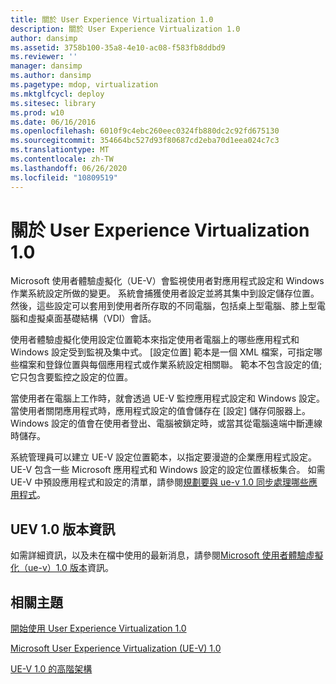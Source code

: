 ```yaml
---
title: 關於 User Experience Virtualization 1.0
description: 關於 User Experience Virtualization 1.0
author: dansimp
ms.assetid: 3758b100-35a8-4e10-ac08-f583fb8ddbd9
ms.reviewer: ''
manager: dansimp
ms.author: dansimp
ms.pagetype: mdop, virtualization
ms.mktglfcycl: deploy
ms.sitesec: library
ms.prod: w10
ms.date: 06/16/2016
ms.openlocfilehash: 6010f9c4ebc260eec0324fb880dc2c92fd675130
ms.sourcegitcommit: 354664bc527d93f80687cd2eba70d1eea024c7c3
ms.translationtype: MT
ms.contentlocale: zh-TW
ms.lasthandoff: 06/26/2020
ms.locfileid: "10809519"
---
```

# 關於 User Experience Virtualization 1.0


Microsoft 使用者體驗虛擬化（UE-V）會監視使用者對應用程式設定和 Windows 作業系統設定所做的變更。 系統會捕獲使用者設定並將其集中到設定儲存位置。 然後，這些設定可以套用到使用者所存取的不同電腦，包括桌上型電腦、膝上型電腦和虛擬桌面基礎結構（VDI）會話。

使用者體驗虛擬化使用設定位置範本來指定使用者電腦上的哪些應用程式和 Windows 設定受到監視及集中式。 [設定位置] 範本是一個 XML 檔案，可指定哪些檔案和登錄位置與每個應用程式或作業系統設定相關聯。 範本不包含設定的值;它只包含要監控之設定的位置。

當使用者在電腦上工作時，就會透過 UE-V 監控應用程式設定和 Windows 設定。 當使用者關閉應用程式時，應用程式設定的值會儲存在 [設定] 儲存伺服器上。 Windows 設定的值會在使用者登出、電腦被鎖定時，或當其從電腦遠端中斷連線時儲存。

系統管理員可以建立 UE-V 設定位置範本，以指定要漫遊的企業應用程式設定。 UE-V 包含一些 Microsoft 應用程式和 Windows 設定的設定位置樣板集合。 如需 UE-V 中預設應用程式和設定的清單，請參閱[規劃要與 ue-v 1.0 同步處理哪些應用程式](planning-which-applications-to-synchronize-with-ue-v-10.md)。

## UEV 1.0 版本資訊


如需詳細資訊，以及未在檔中使用的最新消息，請參閱[Microsoft 使用者體驗虛擬化（ue-v）1.0 版本](microsoft-user-experience-virtualization--ue-v--10-release-notes.md)資訊。

## 相關主題


[開始使用 User Experience Virtualization 1.0](getting-started-with-user-experience-virtualization-10.md)

[Microsoft User Experience Virtualization (UE-V) 1.0](index.md)

[UE-V 1.0 的高階架構](high-level-architecture-for-ue-v-10.md)

 

 





